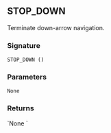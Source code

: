 ## STOP\_DOWN

Terminate down-arrow navigation.


### Signature

`STOP_DOWN ()`


### Parameters

`None`


### Returns

\`None
\`